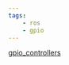 ```yaml
---
tags:
    - ros
    - gpio
---
```



[gpio_controllers](https://control.ros.org/master/doc/ros2_controllers/gpio_controllers/doc/userdoc.html)